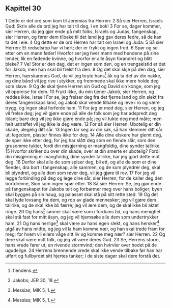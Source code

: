 ## Kapittel 30

1 Dette er det ord som kom til Jeremias fra Herren:
2 Så sier Herren, Israels Gud: Skriv alle de ord jeg har talt til deg, i en bok!
3 For se, dager kommer, sier Herren, da jeg gjør ende på mitt folks, Israels og Judas, fangenskap, sier Herren, og fører dem tilbake til det land jeg gav deres fedre, så de kan ta det i eie.
4 Og dette er de ord Herren har talt om Israel og Juda:
5 Så sier Herren: Et redselsrop har vi hørt; der er frykt og ingen fred.
6 Spør og se etter om en mann føder! Hvorfor ser jeg hver mann med hendene på sine lender, lik en fødende kvinne, og hvorfor er alle åsyn forandret og blitt bleke?
7 Ve! Stor er den dag, det er ingen som den, og en trengselstid er det for Jakob; men han skal bli frelst fra den.
8 Og det skal skje på den dag, sier Herren, hærskarenes Gud, da vil jeg bryte hans[^1] åk og ta det av din nakke, og dine bånd vil jeg rive i stykker, og fremmede skal ikke mere holde deg som slave.
9 Og de skal tjene Herren sin Gud og David sin konge, som jeg vil oppreise for dem.
10 Frykt ikke, du min tjener Jakob, sier Herren, og reddes ikke, Israel! For se, jeg frelser deg fra det fjerne land og din slekt fra deres fangenskaps land, og Jakob skal vende tilbake og leve i ro og være trygg, og ingen skal forferde ham.
11 For jeg er med deg, sier Herren, og jeg vil frelse deg; jeg vil gjøre ende på alle de folk som jeg har adspredt deg iblant; bare deg vil jeg ikke gjøre ende på; jeg vil tukte deg med måte; men helt ustraffet vil jeg ikke la deg være.
12 For så sier Herren: Ubotelig er din skade, ulegelig ditt sår.
13 Ingen tar seg av din sak, så han klemmer ditt sår ut; legedom, plaster finnes ikke for deg.
14 Alle dine elskere har glemt deg, de spør ikke etter deg; for jeg har slått deg som en fiende slår, som den grusomme tukter, fordi din misgjerning er mangfoldig, dine synder tallrike.
15 Hvorfor skriker du over din skade, over at din smerte er ubotelig? Fordi din misgjerning er mangfoldig, dine synder tallrike, har jeg gjort dette mot deg.
16 Derfor skal alle de som spiser deg, bli ett, og alle de som er dine fiender, dra bort i fangenskap, alle sammen, og de som plyndrer deg, skal bli plyndret, og alle dem som røver deg, vil jeg gjøre til rov.
17 For jeg vil legge forbinding på deg og lege dine sår, sier Herren; for de kaller deg den bortdrevne, Sion som ingen spør etter.
18 Så sier Herren: Se, jeg gjør ende på fangenskapet for Jakobs telt og forbarmer meg over hans boliger; byen skal bygges på sin haug, og palasset skal stå på sitt rette sted.
19 Og det skal lyde lovsang fra dem, og rop av glade mennesker; jeg vil gjøre dem tallrike, og de skal ikke bli færre; jeg vil ære dem, og de skal ikke bli aktet ringe.
20 Og hans[^2] sønner skal være som i fordums tid, og hans menighet skal stå fast for mitt åsyn, og jeg vil hjemsøke alle dem som undertrykker ham.
21 Og hans herlige[^3] skal være av hans egen slekt, og hans hersker[^4] utgå av hans midte, og jeg vil la ham komme nær, og han skal trede fram for meg; for hvem vil ellers våge sitt liv og komme meg nær? sier Herren.
22 Og dere skal være mitt folk, og jeg vil være deres Gud.
23 Se, Herrens storm, hans vrede farer ut, en rivende stormvind; den hvirvler over hodet på de ugudelige.
24 Herrens brennende vrede skal ikke vende tilbake før han har utført og fullbyrdet sitt hjertes tanker; i de siste dager skal dere forstå det.

[^1]:  fiendens.
[^2]:  Jakobs; JER 30, 18.
[^3]:  Messias; MIK 5, 1.
[^4]:  Messias; MIK 5, 1.
